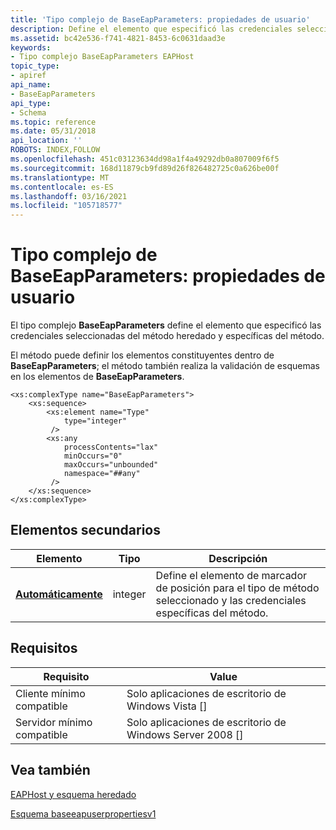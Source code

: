 ```yaml
---
title: 'Tipo complejo de BaseEapParameters: propiedades de usuario'
description: Define el elemento que especificó las credenciales seleccionadas del método heredado y específicas del método.
ms.assetid: bc42e536-f741-4821-8453-6c0631daad3e
keywords:
- Tipo complejo BaseEapParameters EAPHost
topic_type:
- apiref
api_name:
- BaseEapParameters
api_type:
- Schema
ms.topic: reference
ms.date: 05/31/2018
api_location: ''
ROBOTS: INDEX,FOLLOW
ms.openlocfilehash: 451c03123634dd98a1f4a49292db0a807009f6f5
ms.sourcegitcommit: 168d11879cb9fd89d26f826482725c0a626be00f
ms.translationtype: MT
ms.contentlocale: es-ES
ms.lasthandoff: 03/16/2021
ms.locfileid: "105718577"
---
```

# <a name="baseeapparameters-complex-type---user-properties"></a>Tipo complejo de BaseEapParameters: propiedades de usuario

El tipo complejo **BaseEapParameters** define el elemento que especificó las credenciales seleccionadas del método heredado y específicas del método.

El método puede definir los elementos constituyentes dentro de **BaseEapParameters**; el método también realiza la validación de esquemas en los elementos de **BaseEapParameters**.

``` syntax
<xs:complexType name="BaseEapParameters">
    <xs:sequence>
        <xs:element name="Type"
            type="integer"
         />
        <xs:any
            processContents="lax"
            minOccurs="0"
            maxOccurs="unbounded"
            namespace="##any"
         />
    </xs:sequence>
</xs:complexType>
```

## <a name="child-elements"></a>Elementos secundarios



| Elemento                                                                      | Tipo    | Descripción                                                                                               |
|------------------------------------------------------------------------------|---------|-----------------------------------------------------------------------------------------------------------|
| [**Automáticamente**](baseeapuserpropertiesv1schema-type-baseeapparameters-element.md) | integer | Define el elemento de marcador de posición para el tipo de método seleccionado y las credenciales específicas del método. <br/> |



## <a name="requirements"></a>Requisitos



| Requisito | Value |
|-------------------------------------|------------------------------------------------------|
| Cliente mínimo compatible<br/> | Solo aplicaciones de escritorio de Windows Vista \[\]<br/>       |
| Servidor mínimo compatible<br/> | Solo aplicaciones de escritorio de Windows Server 2008 \[\]<br/> |



## <a name="see-also"></a>Vea también

<dl> <dt>

[EAPHost y esquema heredado](eaphost-schemas.md)
</dt> <dt>

[Esquema baseeapuserpropertiesv1](baseeapuserpropertiesv1schema-schema.md)
</dt> </dl>

 

 





